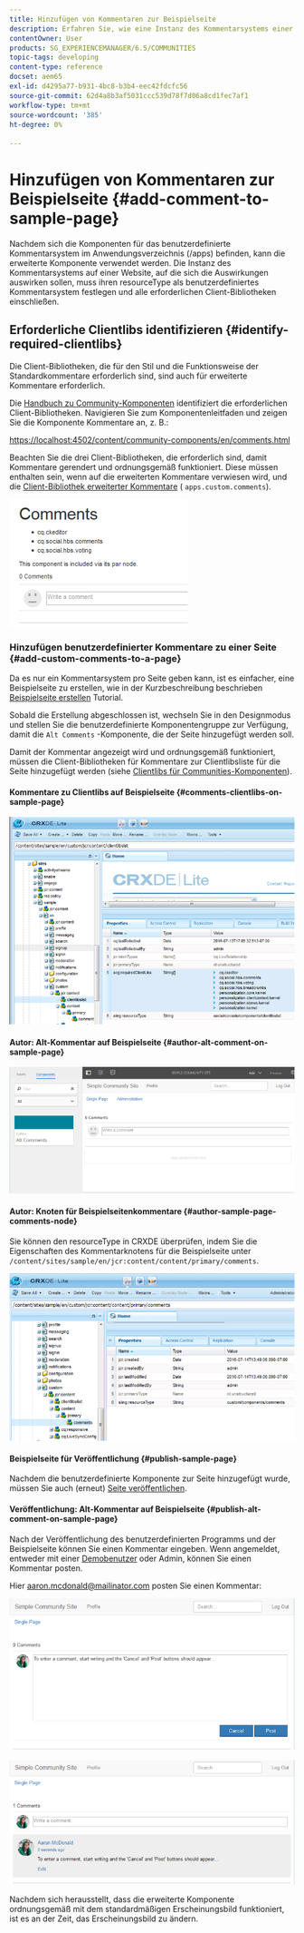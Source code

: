 ```yaml
---
title: Hinzufügen von Kommentaren zur Beispielseite
description: Erfahren Sie, wie eine Instanz des Kommentarsystems einer Website ihren resourceType als benutzerdefiniertes Kommentarsystem festlegen und alle erforderlichen Client-Bibliotheken einschließen muss.
contentOwner: User
products: SG_EXPERIENCEMANAGER/6.5/COMMUNITIES
topic-tags: developing
content-type: reference
docset: aem65
exl-id: d4295a77-b931-4bc8-b3b4-eec42fdcfc56
source-git-commit: 62d4a8b3af5031ccc539d78f7d06a8cd1fec7af1
workflow-type: tm+mt
source-wordcount: '385'
ht-degree: 0%

---
```


# Hinzufügen von Kommentaren zur Beispielseite  {#add-comment-to-sample-page}

Nachdem sich die Komponenten für das benutzerdefinierte Kommentarsystem im Anwendungsverzeichnis (/apps) befinden, kann die erweiterte Komponente verwendet werden. Die Instanz des Kommentarsystems auf einer Website, auf die sich die Auswirkungen auswirken sollen, muss ihren resourceType als benutzerdefiniertes Kommentarsystem festlegen und alle erforderlichen Client-Bibliotheken einschließen.

## Erforderliche Clientlibs identifizieren {#identify-required-clientlibs}

Die Client-Bibliotheken, die für den Stil und die Funktionsweise der Standardkommentare erforderlich sind, sind auch für erweiterte Kommentare erforderlich.

Die [Handbuch zu Community-Komponenten](/help/communities/components-guide.md) identifiziert die erforderlichen Client-Bibliotheken. Navigieren Sie zum Komponentenleitfaden und zeigen Sie die Komponente Kommentare an, z. B.:

[https://localhost:4502/content/community-components/en/comments.html](https://localhost:4502/content/community-components/en/comments.html)

Beachten Sie die drei Client-Bibliotheken, die erforderlich sind, damit Kommentare gerendert und ordnungsgemäß funktioniert. Diese müssen enthalten sein, wenn auf die erweiterten Kommentare verwiesen wird, und die [Client-Bibliothek erweiterter Kommentare](/help/communities/extend-create-components.md#create-a-client-library-folder) ( `apps.custom.comments`).

![comments-component1](assets/comments-component1.png)

### Hinzufügen benutzerdefinierter Kommentare zu einer Seite {#add-custom-comments-to-a-page}

Da es nur ein Kommentarsystem pro Seite geben kann, ist es einfacher, eine Beispielseite zu erstellen, wie in der Kurzbeschreibung beschrieben [Beispielseite erstellen](/help/communities/create-sample-page.md) Tutorial.

Sobald die Erstellung abgeschlossen ist, wechseln Sie in den Designmodus und stellen Sie die benutzerdefinierte Komponentengruppe zur Verfügung, damit die `Alt Comments` -Komponente, die der Seite hinzugefügt werden soll.

Damit der Kommentar angezeigt wird und ordnungsgemäß funktioniert, müssen die Client-Bibliotheken für Kommentare zur Clientlibsliste für die Seite hinzugefügt werden (siehe [Clientlibs für Communities-Komponenten](/help/communities/clientlibs.md)).

#### Kommentare zu Clientlibs auf Beispielseite {#comments-clientlibs-on-sample-page}

![comments-clientlibs-crxde](assets/comments-clientlibs-crxde.png)

#### Autor: Alt-Kommentar auf Beispielseite {#author-alt-comment-on-sample-page}

![alt-comment](assets/alt-comment.png)

#### Autor: Knoten für Beispielseitenkommentare {#author-sample-page-comments-node}

Sie können den resourceType in CRXDE überprüfen, indem Sie die Eigenschaften des Kommentarknotens für die Beispielseite unter `/content/sites/sample/en/jcr:content/content/primary/comments`.

![verify-comment-crxde](assets/verify-comment-crxde.png)

#### Beispielseite für Veröffentlichung {#publish-sample-page}

Nachdem die benutzerdefinierte Komponente zur Seite hinzugefügt wurde, müssen Sie auch (erneut) [Seite veröffentlichen](/help/communities/sites-console.md#publishing-the-site).

#### Veröffentlichung: Alt-Kommentar auf Beispielseite {#publish-alt-comment-on-sample-page}

Nach der Veröffentlichung des benutzerdefinierten Programms und der Beispielseite können Sie einen Kommentar eingeben. Wenn angemeldet, entweder mit einer [Demobenutzer](/help/communities/tutorials.md#demo-users) oder Admin, können Sie einen Kommentar posten.

Hier aaron.mcdonald@mailinator.com posten Sie einen Kommentar:

![publish-alt-comment](assets/publish-alt-comment.png)

![publish-alt-comment1](assets/publish-alt-comment1.png)

Nachdem sich herausstellt, dass die erweiterte Komponente ordnungsgemäß mit dem standardmäßigen Erscheinungsbild funktioniert, ist es an der Zeit, das Erscheinungsbild zu ändern.
